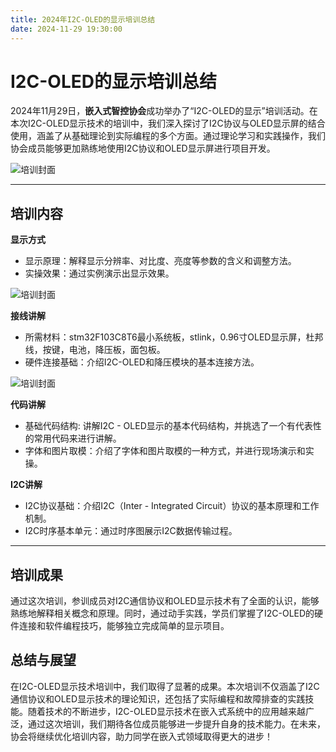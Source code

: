 ```yaml
---
title: 2024年I2C-OLED的显示培训总结
date: 2024-11-29 19:30:00
---
```

# I2C-OLED的显示培训总结
2024年11月29日，**嵌入式智控协会**成功举办了“I2C-OLED的显示”培训活动。在本次I2C-OLED显示技术的培训中，我们深入探讨了I2C协议与OLED显示屏的结合使用，涵盖了从基础理论到实际编程的多个方面。通过理论学习和实践操作，我们协会成员能够更加熟练地使用I2C协议和OLED显示屏进行项目开发。

 ![培训封面](https://pic.imgdb.cn/item/676b9608d0e0a243d4e9cfa0.jpg)

---
## 培训内容
**显示方式**

- 显示原理：解释显示分辨率、对比度、亮度等参数的含义和调整方法。          
- 实操效果：通过实例演示出显示效果。

![培训封面](https://pic.imgdb.cn/item/676b9714d0e0a243d4e9cfdb.jpg)

**接线讲解**

- 所需材料：stm32F103C8T6最小系统板，stlink，0.96寸OLED显示屏，杜邦线，按键，电池，降压板，面包板。
- 硬件连接基础：介绍I2C-OLED和降压模块的基本连接方法。

![培训封面](https://pic.imgdb.cn/item/676b9883d0e0a243d4e9d041.jpg)

**代码讲解**

- 基础代码结构: 讲解I2C - OLED显示的基本代码结构，并挑选了一个有代表性的常用代码来进行讲解。
- 字体和图片取模：介绍了字体和图片取模的一种方式，并进行现场演示和实操。

**I2C讲解**

- I2C协议基础：介绍I2C（Inter - Integrated Circuit）协议的基本原理和工作机制。
- I2C时序基本单元：通过时序图展示I2C数据传输过程。

---
## 培训成果
通过这次培训，参训成员对I2C通信协议和OLED显示技术有了全面的认识，能够熟练地解释相关概念和原理。同时，通过动手实践，学员们掌握了I2C-OLED的硬件连接和软件编程技巧，能够独立完成简单的显示项目。

## 总结与展望

在I2C-OLED显示技术培训中，我们取得了显著的成果。本次培训不仅涵盖了I2C通信协议和OLED显示技术的理论知识，还包括了实际编程和故障排查的实践技能。随着技术的不断进步，I2C-OLED显示技术在嵌入式系统中的应用越来越广泛，通过这次培训，我们期待各位成员能够进一步提升自身的技术能力。在未来，协会将继续优化培训内容，助力同学在嵌入式领域取得更大的进步！
